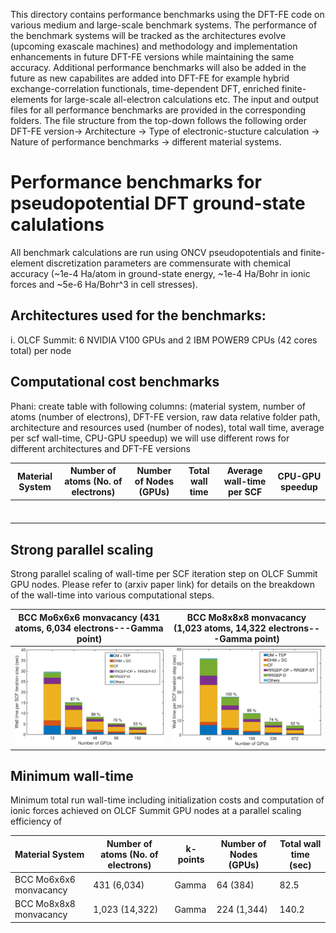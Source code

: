 This directory contains performance benchmarks using the DFT-FE code on various medium and large-scale benchmark systems. The performance of the benchmark systems will be tracked as the architectures evolve (upcoming exascale machines) and methodology and implementation enhancements in future DFT-FE versions while maintaining the same accuracy. Additional performance benchmarks will also be added in the future as new capabilites are added into DFT-FE for example hybrid exchange-correlation functionals, time-dependent DFT, enriched finite-elements for large-scale all-electron calculations etc. The input and output files for all performance benchmarks are provided in the corresponding folders. The file structure from the top-down follows the following order  DFT-FE version-> Architecture -> Type of electronic-stucture calculation -> Nature of performance benchmarks -> different material systems. 

Performance benchmarks for pseudopotential DFT ground-state calulations
==================================================================================
All benchmark calculations are run using ONCV pseudopotentials and finite-element discretization parameters are commensurate with chemical accuracy (~1e-4 Ha/atom in ground-state energy, ~1e-4 Ha/Bohr in ionic forces and ~5e-6 Ha/Bohr^3 in cell stresses). 

Architectures used for the benchmarks:
-------------
i. OLCF Summit: 6 NVIDIA V100 GPUs and 2 IBM POWER9 CPUs (42 cores total) per node
  

Computational cost benchmarks
--------------

Phani: create table with following columns: (material system,  number of atoms (number of electrons), DFT-FE version, raw data relative folder path, architecture and resources used (number of nodes), total wall time, average per scf wall-time, CPU-GPU speedup)
we will use different rows for different architectures and DFT-FE versions 


| Material System  | Number of atoms (No. of electrons) | Number of Nodes (GPUs) | Total wall time | Average wall-time per SCF | CPU-GPU speedup |  
| ---------------- | ---------------------------------- | ---------------------- | --------------- | ------------------------- | --------------- |
|                  |                                    |			 |                 |     		       |                 |
|                  |                                    |			 |                 |			       |                 |
|                  |					|			 |                 |                           |                 |
|                  |					|			 |                 |                           |                 |
|                  |					|			 |                 |                           |                 |
|                  | 					|			 |                 |                           |                 |
|                  |					|			 |                 |                           |                 |


Strong parallel scaling
-----------

Strong parallel scaling of wall-time per SCF iteration step on OLCF Summit GPU nodes. Please refer to (arxiv paper link) for details on the breakdown of the wall-time into various computational steps.

BCC Mo6x6x6 monvacancy  (431 atoms, 6,034 electrons---Gamma point)            |  BCC Mo8x8x8 monvacancy (1,023 atoms, 14,322 electrons---Gamma point)
:-------------------------:|:-------------------------:
![](./DFTFEv1.0/Summit/GroundStateCalculations/StrongParallelScaling/mo6xscalingnew.png)  |  ![](./DFTFEv1.0/Summit/GroundStateCalculations/StrongParallelScaling/mo8xscalingnew.png)


Minimum wall-time
--------------

Minimum total run wall-time including initialization costs and computation of ionic forces achieved on OLCF Summit GPU nodes at a parallel scaling efficiency of


| Material System        | Number of atoms (No. of electrons) | k-points | Number of Nodes (GPUs) | Total wall time (sec)| 
| ----------------       | ---------------------------------- | ---------| ---------------------- |----------------------| 
| BCC Mo6x6x6 monvacancy |  431 (6,034)                       |	Gamma  |        64 (384)          |        82.5          |     		      
| BCC Mo8x8x8 monvacancy |  1,023 (14,322)                    |	Gamma  |	   224 (1,344)        |        140.2         |			      